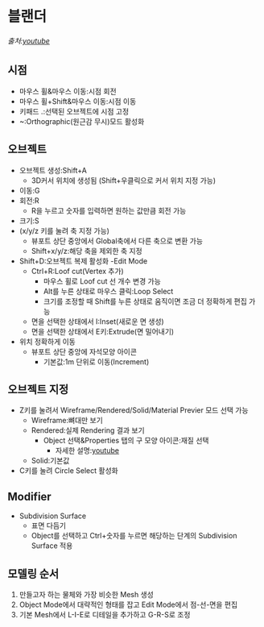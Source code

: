 # 블랜더
###### 출처:[youtube](https://youtube.com/playlist?list=PLjJclwOF6pOfy1hNnzaLhNzfnSzH_2Vy0)

## 시점
- 마우스 휠&마우스 이동:시점 회전
- 마우스 휠+Shift&마우스 이동:시점 이동
- 키패드 .:선택된 오브젝트에 시점 고정
- ~:Orthographic(원근감 무시)모드 활성화

## 오브젝트
- 오브젝트 생성:Shift+A
    - 3D커서 위치에 생성됨    (Shift+우클릭으로 커서 위치 지정 가능)
- 이동:G
- 회전:R
    - R을 누르고 숫자를 입력하면 원하는 값만큼 회전 가능
- 크기:S
- (x/y/z 키를 눌려 축 지정 가능)
    - 뷰포트 상단 중앙에서 Global축에서 다른 축으로 변환 가능
    - Shift+x/y/z:해당 축을 제외한 축 지정
- Shift+D:오브젝트 복제 활성화
-Edit Mode
    - Ctrl+R:Loof cut(Vertex 추가)
        - 마우스 휠로 Loof cut 선 개수 변경 가능
        - Alt를 누른 상태로 마우스 클릭:Loop Select
        - 크기를 조정할 때 Shift를 누른 상태로 움직이면 조금 더 정확하게 편집 가능
    - 면을 선택한 상태에서 I:Inset(새로운 면 생성)
    - 면을 선택한 상태에서 E키:Extrude(면 밀어내기)
- 위치 정확하게 이동
    - 뷰포트 상단 중앙에 자석모양 아이콘
        - 기본값:1m 단위로 이동(Increment)


## 오브젝트 지정
- Z키를 눌려서 Wireframe/Rendered/Solid/Material Previer 모드 선택 가능
    - Wireframe:뼈대만 보기
    - Rendered:실제 Rendering 결과 보기
        - Object 선택&Properties 탭의 구 모양 아이콘:재질 선택
            - 자세한 설명:[youtube](https://youtu.be/-Xi2Y7GkDqU?t=148)
    - Solid:기본값
- C키를 눌려 Circle Select 활성화

## Modifier
- Subdivision Surface
    - 표면 다듬기
    - Object를 선택하고 Ctrl+숫자를 누르면 해당하는 단계의 Subdivision Surface 적용

## 모델링 순서
1. 만들고자 하는 물체와 가장 비슷한 Mesh 생성
2. Object Mode에서 대략적인 형태를 잡고 Edit Mode에서 점-선-면을 편집
3. 기본 Mesh에서 L-I-E로 디테일을 추가하고 G-R-S로 조정